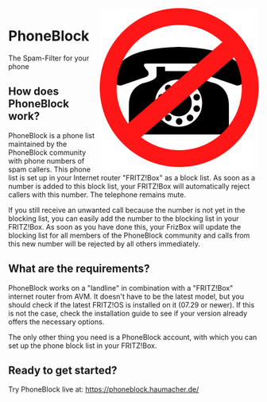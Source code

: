 <img align="right" src="phoneblock/src/main/webapp/app-logo.svg"/>

# PhoneBlock
The Spam-Filter for your phone

## How does PhoneBlock work?

PhoneBlock is a phone list maintained by the PhoneBlock community with phone numbers of spam callers. This phone list is set up in your Internet router "FRITZ!Box" as a block list. As soon as a number is added to this block list, your FRITZ!Box will automatically reject callers with this number. The telephone remains mute.

If you still receive an unwanted call because the number is not yet in the blocking list, you can easily add the number to the blocking list in your FRITZ!Box. As soon as you have done this, your FrizBox will update the blocking list for all members of the PhoneBlock community and calls from this new number will be rejected by all others immediately.

## What are the requirements?

PhoneBlock works on a "landline" in combination with a "FRITZ!Box" internet router from AVM. It doesn't have to be the latest model, but you should check if the latest FRITZ!OS is installed on it (07.29 or newer). If this is not the case, check the installation guide to see if your version already offers the necessary options.

The only other thing you need is a PhoneBlock account, with which you can set up the phone block list in your FRITZ!Box.

## Ready to get started?

Try PhoneBlock live at: https://phoneblock.haumacher.de/
